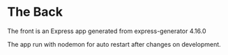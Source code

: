 # The Back
The front is an Express app generated from express-generator 4.16.0

The app run with nodemon for auto restart after changes on development.